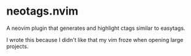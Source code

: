 # neotags.nvim

A neovim plugin that generates and highlight ctags similar to easytags.

I wrote this because I didn't like that my vim froze when opening large
projects.
